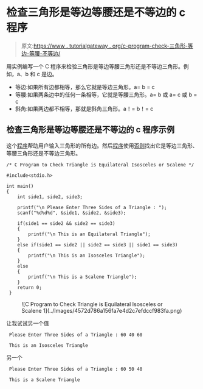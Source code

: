 # 检查三角形是等边等腰还是不等边的 c 程序

> 原文:[https://www . tutorialgateway . org/c-program-check-三角形-等边-等腰-不等边/](https://www.tutorialgateway.org/c-program-check-triangle-equilateral-isosceles-scalene/)

用实例编写一个 C 程序来检验三角形是等边等腰三角形还是不等边三角形。例如，a、b 和 c 是边。

*   等边:如果所有边都相等，那么它就是等边三角形。a= b = c
*   等腰:如果两条边中的任何一条相等，它就是等腰三角形。a= b 或 a= c 或 b = c
*   斜角:如果两边都不相等，那就是斜角三角形。a！= b！= c

## 检查三角形是等边等腰还是不等边的 c 程序示例

这个[程序](https://www.tutorialgateway.org/c-programming-examples/)帮助用户输入三角形的所有边。然后[程序](https://www.tutorialgateway.org/c-programming/)使用[否则](https://www.tutorialgateway.org/else-if-statement-in-c/)找出它是等边三角形、等腰三角形还是不等边三角形。

```
/* C Program to Check Triangle is Equilateral Isosceles or Scalene */

#include<stdio.h>

int main()
{
	int side1, side2, side3;

  	printf("\n Please Enter Three Sides of a Triangle : ");
  	scanf("%d%d%d", &side1, &side2, &side3);

  	if(side1 == side2 && side2 == side3)
  	{
  		printf("\n This is an Equilateral Triangle");
 	}
 	else if(side1 == side2 || side2 == side3 || side1 == side3)
 	{
 		printf("\n This is an Isosceles Triangle");
	}
	else
	{
		printf("\n This is a Scalene Triangle");
	}  
 	return 0;
 }
```

<figure class="wp-block-image">![C Program to Check Triangle is Equilateral Isosceles or Scalene 1](../Images/4572d786a156fa7e4d2c7efdccf983fa.png)</figure>

让我试试另一个值

```
 Please Enter Three Sides of a Triangle : 60 40 60

 This is an Isosceles Triangle
```

另一个

```
 Please Enter Three Sides of a Triangle : 60 50 40

 This is a Scalene Triangle
```